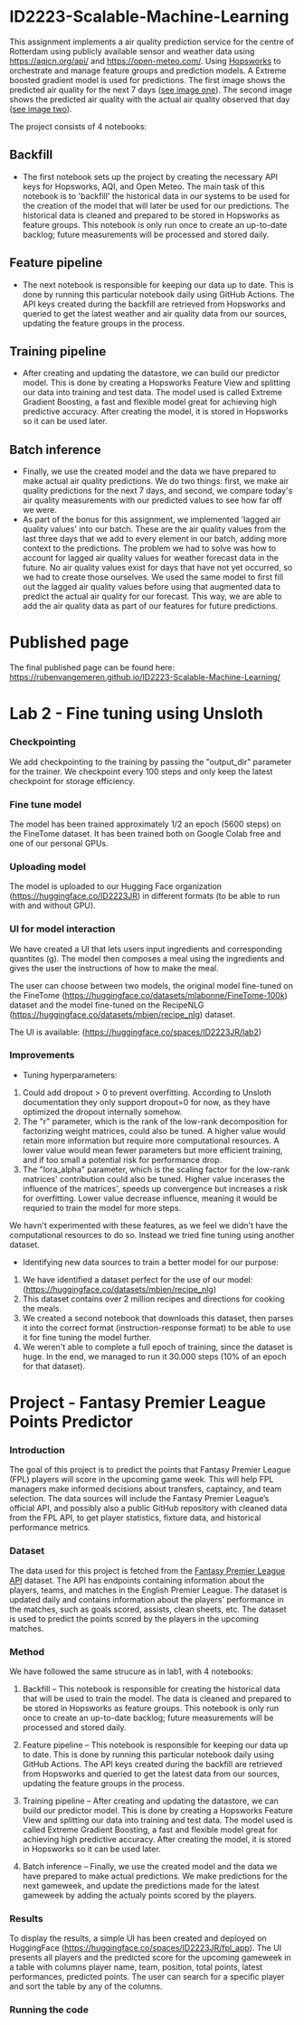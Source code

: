 # ID2223-Scalable-Machine-Learning

This assignment implements a air quality prediction service for the centre of Rotterdam using publicly available sensor and weather data using https://aqicn.org/api/ and https://open-meteo.com/. Using [Hopsworks](https://app.hopsworks.ai) to orchestrate and manage feature groups and prediction models. A Extreme boosted gradient model is used for predictions. The first image shows the predicted air quality for the next 7 days ([see image one](air_quality_prediction_service/ch03/docs/air_quality_model/assets/images/pm25_forecast.png)). The second image shows the predicted air quality with the actual air quality observed that day ([see image two](air_quality_prediction_service/ch03/docs/air_quality_model/assets/images/pm25_hindcast.png)).

The project consists of 4 notebooks:

## Backfill

- The first notebook sets up the project by creating the necessary API keys for Hopsworks, AQI, and Open Meteo. The main task of this notebook is to 'backfill' the historical data in our systems to be used for the creation of the model that will later be used for our predictions. The historical data is cleaned and prepared to be stored in Hopsworks as feature groups. This notebook is only run once to create an up-to-date backlog; future measurements will be processed and stored daily.

## Feature pipeline

- The next notebook is responsible for keeping our data up to date. This is done by running this particular notebook daily using GitHub Actions. The API keys created during the backfill are retrieved from Hopsworks and queried to get the latest weather and air quality data from our sources, updating the feature groups in the process.

## Training pipeline

- After creating and updating the datastore, we can build our predictor model. This is done by creating a Hopsworks Feature View and splitting our data into training and test data. The model used is called Extreme Gradient Boosting, a fast and flexible model great for achieving high predictive accuracy. After creating the model, it is stored in Hopsworks so it can be used later.

## Batch inference

- Finally, we use the created model and the data we have prepared to make actual air quality predictions. We do two things: first, we make air quality predictions for the next 7 days, and second, we compare today's air quality measurements with our predicted values to see how far off we were.
- As part of the bonus for this assignment, we implemented 'lagged air quality values' into our batch. These are the air quality values from the last three days that we add to every element in our batch, adding more context to the predictions. The problem we had to solve was how to account for lagged air quality values for weather forecast data in the future. No air quality values exist for days that have not yet occurred, so we had to create those ourselves. We used the same model to first fill out the lagged air quality values before using that augmented data to predict the actual air quality for our forecast. This way, we are able to add the air quality data as part of our features for future predictions.

# Published page

The final published page can be found here: https://rubenvangemeren.github.io/ID2223-Scalable-Machine-Learning/

# Lab 2 - Fine tuning using Unsloth

### Checkpointing

We add checkpointing to the training by passing the "output_dir" parameter for the trainer. We checkpoint every 100 steps and only keep the latest checkpoint for storage efficiency.

### Fine tune model

The model has been trained approximately 1/2 an epoch (5600 steps) on the FineTome dataset. It has been trained both on Google Colab free and one of our personal GPUs.

### Uploading model

The model is uploaded to our Hugging Face organization (https://huggingface.co/ID2223JR) in different formats (to be able to run with and without GPU).

### UI for model interaction

We have created a UI that lets users input ingredients and corresponding quantites (g). The model then composes a meal using the ingredients and gives the user the instructions of how to make the meal.

The user can choose between two models, the original model fine-tuned on the FineTome (https://huggingface.co/datasets/mlabonne/FineTome-100k) dataset and the model fine-tuned on the RecipeNLG (https://huggingface.co/datasets/mbien/recipe_nlg) dataset.

The UI is available: (https://huggingface.co/spaces/ID2223JR/lab2)

### Improvements

- Tuning hyperparameters:

1. Could add dropout > 0 to prevent overfitting. According to Unsloth documentation they only support dropout=0 for now, as they have optimized the dropout internally somehow.
2. The "r" parameter, which is the rank of the low-rank decomposition for factorizing weight matrices, could also be tuned. A higher value would retain more information but require more computational resources. A lower value would mean fewer parameters but more efficient training, and if too small a potential risk for performance drop.
3. The "lora_alpha" parameter, which is the scaling factor for the low-rank matrices' contribution could also be tuned. Higher value incerases the influence of the matrices', speeds up convergence but increases a risk for overfitting. Lower value decrease influence, meaning it would be requried to train the model for more steps.

We havn't experimented with these features, as we feel we didn't have the computational resources to do so. Instead we tried fine tuning using another dataset.

- Identifying new data sources to train a better model for our purpose:

1. We have identified a dataset perfect for the use of our model: (https://huggingface.co/datasets/mbien/recipe_nlg)
2. This dataset contains over 2 million recipes and directions for cooking the meals.
3. We created a second notebook that downloads this dataset, then parses it into the correct format (instruction-response format) to be able to use it for fine tuning the model further.
4. We weren't able to complete a full epoch of training, since the dataset is huge. In the end, we managed to run it 30.000 steps (10% of an epoch for that dataset).

# Project - Fantasy Premier League Points Predictor

### Introduction

The goal of this project is to predict the points that Fantasy Premier League (FPL) players will score
in the upcoming game week. This will help FPL managers make informed decisions about transfers,
captaincy, and team selection. The data sources will include the Fantasy Premier League’s official
API, and possibly also a public GitHub repository with cleaned data from the FPL API, to get
player statistics, fixture data, and historical performance metrics.

### Dataset

The data used for this project is fetched from the [Fantasy Premier League API](https://fantasy.premierleague.com/api) dataset. The API has endpoints containing information about the players, teams, and matches in the English Premier League. The dataset is updated daily and contains information about the players' performance in the matches, such as goals scored, assists, clean sheets, etc. The dataset is used to predict the points scored by the players in the upcoming matches.

### Method

We have followed the same strucure as in lab1, with 4 notebooks:

1. Backfill – This notebook is responsible for creating the historical data that will be used to train the model. The data is cleaned and prepared to be stored in Hopsworks as feature groups. This notebook is only run once to create an up-to-date backlog; future measurements will be processed and stored daily.

2. Feature pipeline – This notebook is responsible for keeping our data up to date. This is done by running this particular notebook daily using GitHub Actions. The API keys created during the backfill are retrieved from Hopsworks and queried to get the latest data from our sources, updating the feature groups in the process.

3. Training pipeline – After creating and updating the datastore, we can build our predictor model. This is done by creating a Hopsworks Feature View and splitting our data into training and test data. The model used is called Extreme Gradient Boosting, a fast and flexible model great for achieving high predictive accuracy. After creating the model, it is stored in Hopsworks so it can be used later.

4. Batch inference – Finally, we use the created model and the data we have prepared to make actual predictions. We make predictions for the next gameweek, and update the predictions made for the latest gameweek by adding the actualy points scored by the players.

### Results

To display the results, a simple UI has been created and deployed on HuggingFace (https://huggingface.co/spaces/ID2223JR/fpl_app). The UI presents all players and the predicted score for the upcoming gameweek in a table with columns player name, team, position, total points, latest performances, predicted points. The user can search for a specific player and sort the table by any of the columns.

### Running the code
